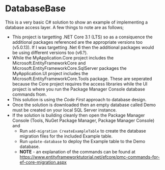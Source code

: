 # DatabaseBase

This is a very basic C# solution to show an example of implementing a database access layer. A few things to note are as follows;
- This project is targetting .NET Core 3.1 (LTS) so as a consiquence the additional packages referenced are the appropriate versions too (v5.0.13). If I was targetting .Net 6 then the additional packages would be using different versions too (v6.?).
- While the MyApplication.Core project includes the Microsoft.EntityFrameworkCore and Microsoft.EntityFrameworkCore.SqlServer packages the MyApplication.UI project includes the Microsoft.EntityFrameworkCore.Tools package. These are seperated because the Core project requires the access libraries while the UI project is where you run the Package Manager Console database commands from.
- This solution is using the *Code First* approach to database design.
- Once the solution is downloaded then an empty database called Demo must be created on your local SQL Server instance.
- If the solution is building cleanly then open the Package Manager Console (Tools, NuGet Package Manager, Package Manager Console) and
  - Run `add-migration CreateExampleTable` to create the database migration files for the included Example table.
  - Run `update-database` to deploy the Example table to the Demo database.
  - **NOTE** - an explanation of the commands can be found at https://www.entityframeworktutorial.net/efcore/pmc-commands-for-ef-core-migration.aspx
